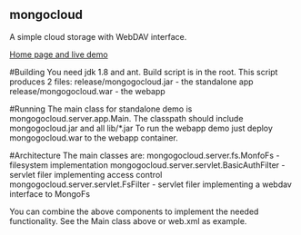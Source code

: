 ## mongocloud
A simple cloud storage with WebDAV interface.

[Home page and live demo](http://samokhodkin.tk:8080/info/fs.html)

#Building
You need jdk 1.8 and ant. Build script is in the root.
This script produces 2 files:
release/mongogocloud.jar  - the standalone app
release/mongogocloud.war  - the webapp 

#Running
The main class for standalone demo is mongogocloud.server.app.Main.
The classpath should include mongogocloud.jar and all lib/*.jar
To run the webapp demo just deploy mongogocloud.war to the webapp container.

#Architecture
The main classes are:
mongogocloud.server.fs.MonfoFs - filesystem implementation
mongogocloud.server.servlet.BasicAuthFilter - servlet filer implementing access control
mongogocloud.server.servlet.FsFilter - servlet filer implementing a webdav interface to MongoFs

You can combine the above components to implement the needed functionality.
See the Main class above or web.xml as example.
